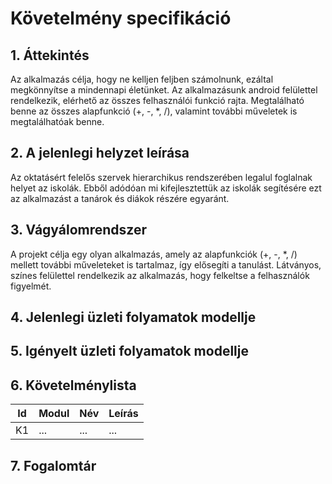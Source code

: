 # Követelmény specifikáció

## 1. Áttekintés 

Az alkalmazás célja, hogy ne kelljen feljben számolnunk, ezáltal megkönnyítse a mindennapi életünket. Az alkalmazásunk android felülettel rendelkezik, elérhető az összes felhasználói funkció rajta. Megtalálható benne az összes alapfunkció (+, -, *, /), valamint további műveletek is megtalálhatóak benne. 

## 2. A jelenlegi helyzet leírása

Az oktatásért felelős szervek hierarchikus rendszerében legalul foglalnak helyet az iskolák. Ebből adódóan mi kifejlesztettük az iskolák segítésére ezt az alkalmazást a tanárok és diákok részére egyaránt.

## 3. Vágyálomrendszer

A projekt célja egy olyan alkalmazás, amely az alapfunkciók (+, -, *, /) mellett további műveleteket is tartalmaz, így elősegíti a tanulást. Látványos, színes felülettel rendelkezik az alkalmazás, hogy felkeltse a felhasználók figyelmét. 

## 4. Jelenlegi üzleti folyamatok modellje

## 5. Igényelt üzleti folyamatok modellje

## 6. Követelménylista

| Id | Modul | Név | Leírás |
| :---: | --- | --- | --- |
| K1 | ... | ... | ... |

## 7. Fogalomtár
